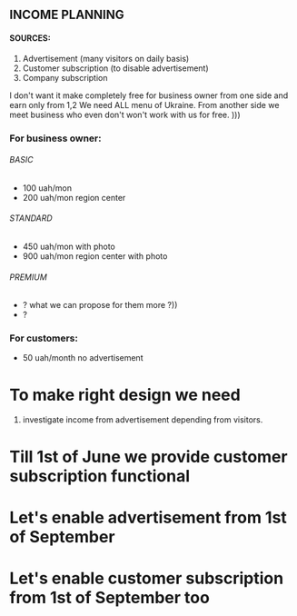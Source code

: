 ## INCOME PLANNING

#### SOURCES:
1. Advertisement (many visitors on daily basis)
2. Customer subscription (to disable advertisement)
3. Company subscription

I don't want it make completely free for business owner from one side and earn only from 1,2
We need ALL menu of Ukraine. 
From another side we meet business who even don't won't work with us for free. )))

### For business owner:
###### BASIC
- 100 uah/mon
- 200 uah/mon region center

###### STANDARD
- 450 uah/mon with photo
- 900 uah/mon region center with photo

###### PREMIUM
- ? what we can propose for them more ?))
- ?

### For customers:
- 50 uah/month no advertisement



# To make right design we need
1. investigate income from advertisement depending from visitors.

# Till 1st of June we provide customer subscription functional
# Let's enable advertisement from 1st of September
# Let's enable customer subscription from 1st of September too






